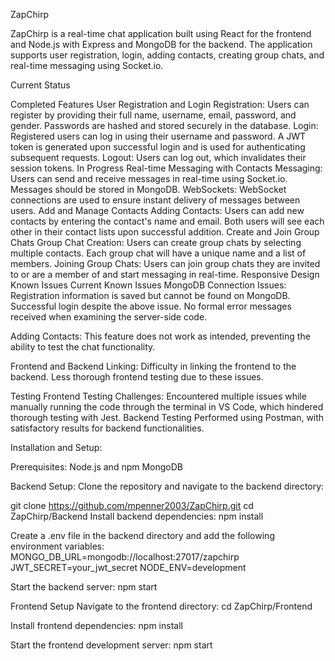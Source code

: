 ZapChirp

ZapChirp is a real-time chat application built using React for the frontend and Node.js with Express and MongoDB for the backend. The application supports user registration, login, adding contacts, creating group chats, and real-time messaging using Socket.io.

Current Status

Completed Features
    User Registration and Login
    Registration: Users can register by providing their full name, username, email, password, and gender. Passwords are hashed and stored securely in the database.
    Login: Registered users can log in using their username and password. A JWT token is generated upon successful login and is used for authenticating subsequent requests.
    Logout: Users can log out, which invalidates their session tokens.
In Progress
    Real-time Messaging with Contacts
    Messaging: Users can send and receive messages in real-time using Socket.io. Messages should be stored in MongoDB.
    WebSockets: WebSocket connections are used to ensure instant delivery of messages between users.
    Add and Manage Contacts
    Adding Contacts: Users can add new contacts by entering the contact's name and email. Both users will see each other in their contact lists upon successful addition.
    Create and Join Group Chats
    Group Chat Creation: Users can create group chats by selecting multiple contacts. Each group chat will have a unique name and a list of members.
    Joining Group Chats: Users can join group chats they are invited to or are a member of and start messaging in real-time.
    Responsive Design
Known Issues
    Current Known Issues
    MongoDB Connection Issues:
        Registration information is saved but cannot be found on MongoDB.
        Successful login despite the above issue.
        No formal error messages received when examining the server-side code.

Adding Contacts:
    This feature does not work as intended, preventing the ability to test the chat functionality.

Frontend and Backend Linking:
    Difficulty in linking the frontend to the backend.
    Less thorough frontend testing due to these issues.
    
Testing
Frontend Testing
    Challenges: Encountered multiple issues while manually running the code through the terminal in VS Code, which hindered thorough testing with Jest.
Backend Testing
    Performed using Postman, with satisfactory results for backend functionalities.

Installation and Setup:

Prerequisites:
Node.js and npm
MongoDB

Backend Setup:
Clone the repository and navigate to the backend directory:


git clone https://github.com/mpenner2003/ZapChirp.git
cd ZapChirp/Backend
Install backend dependencies:
npm install

Create a .env file in the backend directory and add the following environment variables:
MONGO_DB_URL=mongodb://localhost:27017/zapchirp
JWT_SECRET=your_jwt_secret
NODE_ENV=development

Start the backend server:
npm start

Frontend Setup
Navigate to the frontend directory:
cd ZapChirp/Frontend

Install frontend dependencies:
npm install

Start the frontend development server:
npm start
